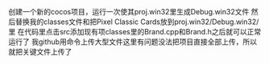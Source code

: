 创建一个新的cocos项目，运行一次使其proj.win32里生成Debug.win32文件
然后替换我的classes文件和把Pixel Classic Cards放到proj.win32/Debug.win32/里
在代码里点击src添加现有项classes里的Brand.cpp和Brand.h之后就可以正常运行了
我github用命令上传大型文件这里有问题没法把项目直接全部上传，所以就把关键文件上传了
